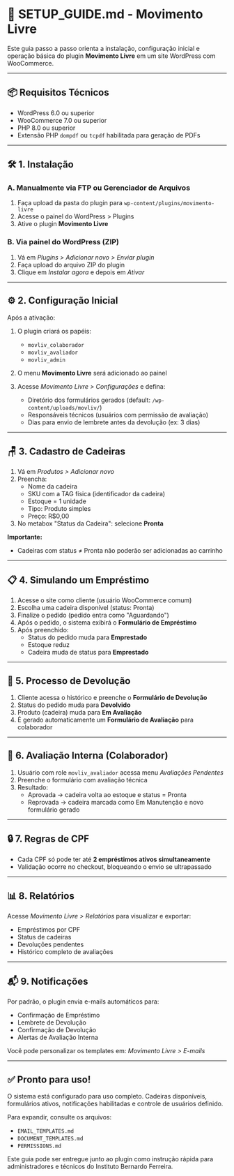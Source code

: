 # 🚀 SETUP_GUIDE.md - Movimento Livre

Este guia passo a passo orienta a instalação, configuração inicial e operação básica do plugin **Movimento Livre** em um site WordPress com WooCommerce.

---

## 📦 Requisitos Técnicos

- WordPress 6.0 ou superior
- WooCommerce 7.0 ou superior
- PHP 8.0 ou superior
- Extensão PHP `dompdf` ou `tcpdf` habilitada para geração de PDFs

---

## 🛠️ 1. Instalação

### A. Manualmente via FTP ou Gerenciador de Arquivos
1. Faça upload da pasta do plugin para `wp-content/plugins/movimento-livre`
2. Acesse o painel do WordPress > Plugins
3. Ative o plugin **Movimento Livre**

### B. Via painel do WordPress (ZIP)
1. Vá em *Plugins > Adicionar novo > Enviar plugin*
2. Faça upload do arquivo ZIP do plugin
3. Clique em *Instalar agora* e depois em *Ativar*

---

## ⚙️ 2. Configuração Inicial

Após a ativação:

1. O plugin criará os papéis:
   - `movliv_colaborador`
   - `movliv_avaliador`
   - `movliv_admin`

2. O menu **Movimento Livre** será adicionado ao painel
3. Acesse *Movimento Livre > Configurações* e defina:
   - Diretório dos formulários gerados (default: `/wp-content/uploads/movliv/`)
   - Responsáveis técnicos (usuários com permissão de avaliação)
   - Dias para envio de lembrete antes da devolução (ex: 3 dias)

---

## 🪑 3. Cadastro de Cadeiras

1. Vá em *Produtos > Adicionar novo*
2. Preencha:
   - Nome da cadeira
   - SKU com a TAG física (identificador da cadeira)
   - Estoque = 1 unidade
   - Tipo: Produto simples
   - Preço: R$0,00
3. No metabox "Status da Cadeira": selecione **Pronta**

**Importante:**
- Cadeiras com status ≠ Pronta não poderão ser adicionadas ao carrinho

---

## 📋 4. Simulando um Empréstimo

1. Acesse o site como cliente (usuário WooCommerce comum)
2. Escolha uma cadeira disponível (status: Pronta)
3. Finalize o pedido (pedido entra como "Aguardando")
4. Após o pedido, o sistema exibirá o **Formulário de Empréstimo**
5. Após preenchido:
   - Status do pedido muda para **Emprestado**
   - Estoque reduz
   - Cadeira muda de status para **Emprestado**

---

## 🔁 5. Processo de Devolução

1. Cliente acessa o histórico e preenche o **Formulário de Devolução**
2. Status do pedido muda para **Devolvido**
3. Produto (cadeira) muda para **Em Avaliação**
4. É gerado automaticamente um **Formulário de Avaliação** para colaborador

---

## 🧪 6. Avaliação Interna (Colaborador)

1. Usuário com role `movliv_avaliador` acessa menu *Avaliações Pendentes*
2. Preenche o formulário com avaliação técnica
3. Resultado:
   - Aprovada → cadeira volta ao estoque e status = Pronta
   - Reprovada → cadeira marcada como Em Manutenção e novo formulário gerado

---

## 🔒 7. Regras de CPF

- Cada CPF só pode ter até **2 empréstimos ativos simultaneamente**
- Validação ocorre no checkout, bloqueando o envio se ultrapassado

---

## 📊 8. Relatórios

Acesse *Movimento Livre > Relatórios* para visualizar e exportar:
- Empréstimos por CPF
- Status de cadeiras
- Devoluções pendentes
- Histórico completo de avaliações

---

## 📬 9. Notificações

Por padrão, o plugin envia e-mails automáticos para:
- Confirmação de Empréstimo
- Lembrete de Devolução
- Confirmação de Devolução
- Alertas de Avaliação Interna

Você pode personalizar os templates em:
*Movimento Livre > E-mails*

---

## ✅ Pronto para uso!

O sistema está configurado para uso completo. Cadeiras disponíveis, formulários ativos, notificações habilitadas e controle de usuários definido.

Para expandir, consulte os arquivos:
- `EMAIL_TEMPLATES.md`
- `DOCUMENT_TEMPLATES.md`
- `PERMISSIONS.md`

Este guia pode ser entregue junto ao plugin como instrução rápida para administradores e técnicos do Instituto Bernardo Ferreira.


